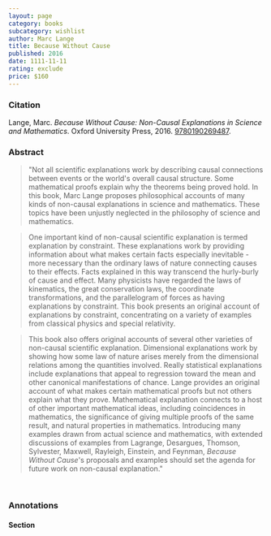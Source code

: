 ```yaml
---
layout: page
category: books
subcategory: wishlist
author: Marc Lange
title: Because Without Cause
published: 2016
date: 1111-11-11
rating: exclude
price: $160
---
```


### Citation

Lange, Marc. *Because Without Cause: Non-Causal Explanations in Science and Mathematics*. Oxford University Press, 2016. [9780190269487](https://global.oup.com/academic/product/because-without-cause-9780190269487).

### Abstract

> "Not all scientific explanations work by describing causal connections between events or the world's overall causal structure. Some mathematical proofs explain why the theorems being proved hold. In this book, Marc Lange proposes philosophical accounts of many kinds of non-causal explanations in science and mathematics. These topics have been unjustly neglected in the philosophy of science and mathematics.  

> One important kind of non-causal scientific explanation is termed explanation by constraint. These explanations work by providing information about what makes certain facts especially inevitable - more necessary than the ordinary laws of nature connecting causes to their effects. Facts explained in this way transcend the hurly-burly of cause and effect. Many physicists have regarded the laws of kinematics, the great conservation laws, the coordinate transformations, and the parallelogram of forces as having explanations by constraint. This book presents an original account of explanations by constraint, concentrating on a variety of examples from classical physics and special relativity.  

> This book also offers original accounts of several other varieties of non-causal scientific explanation. Dimensional explanations work by showing how some law of nature arises merely from the dimensional relations among the quantities involved. Really statistical explanations include explanations that appeal to regression toward the mean and other canonical manifestations of chance. Lange provides an original account of what makes certain mathematical proofs but not others explain what they prove. Mathematical explanation connects to a host of other important mathematical ideas, including coincidences in mathematics, the significance of giving multiple proofs of the same result, and natural properties in mathematics. Introducing many examples drawn from actual science and mathematics, with extended discussions of examples from Lagrange, Desargues, Thomson, Sylvester, Maxwell, Rayleigh, Einstein, and Feynman, _Because Without Cause_'s proposals and examples should set the agenda for future work on non-causal explanation."

<br>

### Annotations

#### Section

<br>
